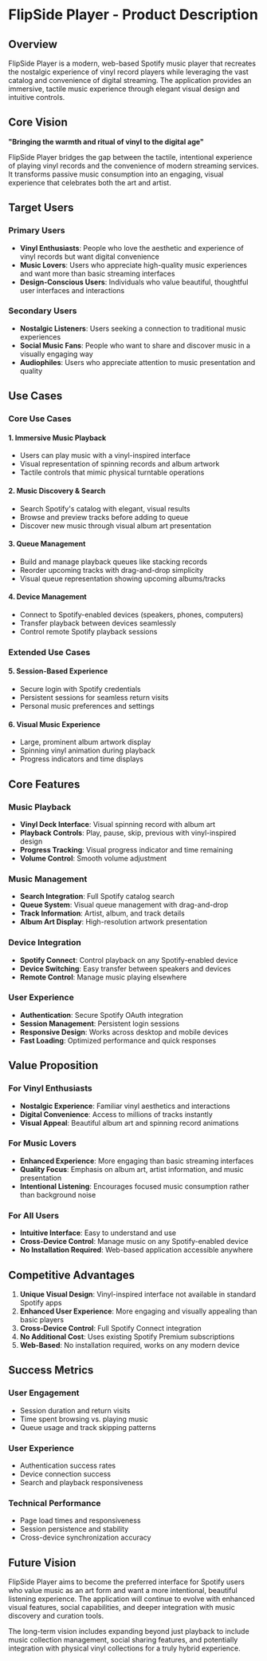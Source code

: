 # FlipSide Player - Product Description

## Overview

FlipSide Player is a modern, web-based Spotify music player that recreates the nostalgic experience of vinyl record players while leveraging the vast catalog and convenience of digital streaming. The application provides an immersive, tactile music experience through elegant visual design and intuitive controls.

## Core Vision

**"Bringing the warmth and ritual of vinyl to the digital age"**

FlipSide Player bridges the gap between the tactile, intentional experience of playing vinyl records and the convenience of modern streaming services. It transforms passive music consumption into an engaging, visual experience that celebrates both the art and artist.

## Target Users

### Primary Users

- **Vinyl Enthusiasts**: People who love the aesthetic and experience of vinyl records but want digital convenience
- **Music Lovers**: Users who appreciate high-quality music experiences and want more than basic streaming interfaces
- **Design-Conscious Users**: Individuals who value beautiful, thoughtful user interfaces and interactions

### Secondary Users

- **Nostalgic Listeners**: Users seeking a connection to traditional music experiences
- **Social Music Fans**: People who want to share and discover music in a visually engaging way
- **Audiophiles**: Users who appreciate attention to music presentation and quality

## Use Cases

### Core Use Cases

#### 1. **Immersive Music Playback**

- Users can play music with a vinyl-inspired interface
- Visual representation of spinning records and album artwork
- Tactile controls that mimic physical turntable operations

#### 2. **Music Discovery & Search**

- Search Spotify's catalog with elegant, visual results
- Browse and preview tracks before adding to queue
- Discover new music through visual album art presentation

#### 3. **Queue Management**

- Build and manage playback queues like stacking records
- Reorder upcoming tracks with drag-and-drop simplicity
- Visual queue representation showing upcoming albums/tracks

#### 4. **Device Management**

- Connect to Spotify-enabled devices (speakers, phones, computers)
- Transfer playback between devices seamlessly
- Control remote Spotify playback sessions

### Extended Use Cases

#### 5. **Session-Based Experience**

- Secure login with Spotify credentials
- Persistent sessions for seamless return visits
- Personal music preferences and settings

#### 6. **Visual Music Experience**

- Large, prominent album artwork display
- Spinning vinyl animation during playback
- Progress indicators and time displays

## Core Features

### Music Playback

- **Vinyl Deck Interface**: Visual spinning record with album art
- **Playback Controls**: Play, pause, skip, previous with vinyl-inspired design
- **Progress Tracking**: Visual progress indicator and time remaining
- **Volume Control**: Smooth volume adjustment

### Music Management

- **Search Integration**: Full Spotify catalog search
- **Queue System**: Visual queue management with drag-and-drop
- **Track Information**: Artist, album, and track details
- **Album Art Display**: High-resolution artwork presentation

### Device Integration

- **Spotify Connect**: Control playback on any Spotify-enabled device
- **Device Switching**: Easy transfer between speakers and devices
- **Remote Control**: Manage music playing elsewhere

### User Experience

- **Authentication**: Secure Spotify OAuth integration
- **Session Management**: Persistent login sessions
- **Responsive Design**: Works across desktop and mobile devices
- **Fast Loading**: Optimized performance and quick responses

## Value Proposition

### For Vinyl Enthusiasts

- **Nostalgic Experience**: Familiar vinyl aesthetics and interactions
- **Digital Convenience**: Access to millions of tracks instantly
- **Visual Appeal**: Beautiful album art and spinning record animations

### For Music Lovers

- **Enhanced Experience**: More engaging than basic streaming interfaces
- **Quality Focus**: Emphasis on album art, artist information, and music presentation
- **Intentional Listening**: Encourages focused music consumption rather than background noise

### For All Users

- **Intuitive Interface**: Easy to understand and use
- **Cross-Device Control**: Manage music on any Spotify-enabled device
- **No Installation Required**: Web-based application accessible anywhere

## Competitive Advantages

1. **Unique Visual Design**: Vinyl-inspired interface not available in standard Spotify apps
2. **Enhanced User Experience**: More engaging and visually appealing than basic players
3. **Cross-Device Control**: Full Spotify Connect integration
4. **No Additional Cost**: Uses existing Spotify Premium subscriptions
5. **Web-Based**: No installation required, works on any modern device

## Success Metrics

### User Engagement

- Session duration and return visits
- Time spent browsing vs. playing music
- Queue usage and track skipping patterns

### User Experience

- Authentication success rates
- Device connection success
- Search and playback responsiveness

### Technical Performance

- Page load times and responsiveness
- Session persistence and stability
- Cross-device synchronization accuracy

## Future Vision

FlipSide Player aims to become the preferred interface for Spotify users who value music as an art form and want a more intentional, beautiful listening experience. The application will continue to evolve with enhanced visual features, social capabilities, and deeper integration with music discovery and curation tools.

The long-term vision includes expanding beyond just playback to include music collection management, social sharing features, and potentially integration with physical vinyl collections for a truly hybrid experience.
